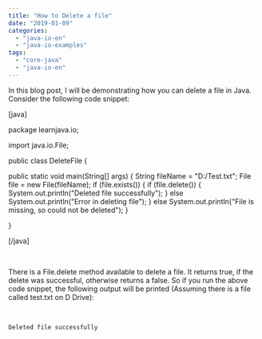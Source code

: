 ```yaml
---
title: "How to Delete a file"
date: "2019-01-09"
categories: 
  - "java-io-en"
  - "java-io-examples"
tags: 
  - "core-java"
  - "java-io-en"
---
```


In this blog post, I will be demonstrating how you can delete a file in Java. Consider the following code snippet:

\[java\]

package learnjava.io;

import java.io.File;

public class DeleteFile {

public static void main(String\[\] args) { String fileName = "D:/Test.txt"; File file = new File(fileName); if (file.exists()) { if (file.delete()) { System.out.println("Deleted file successfully"); } else System.out.println("Error in deleting file"); } else System.out.println("File is missing, so could not be deleted"); }

}

\[/java\]

 

There is a File.delete method available to delete a file. It returns true, if the delete was successful, otherwise returns a false. So if you run the above code snippet, the following output will be printed (Assuming there is a file called test.txt on D Drive):

 

```
Deleted file successfully
```
